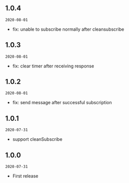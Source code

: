 ## 1.0.4

`2020-08-01`

- fix: unable to subscribe normally after cleansubscribe

## 1.0.3

`2020-08-01`

- fix: clear timer after receiving response

## 1.0.2

`2020-08-01`

- fix: send message after successful subscription

## 1.0.1

`2020-07-31`

- support cleanSubscribe

## 1.0.0

`2020-07-31`

- First release
